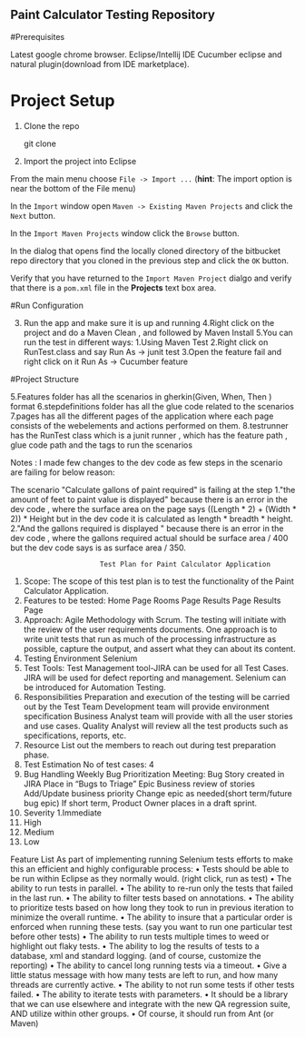 ## Paint Calculator Testing Repository

#Prerequisites

Latest google chrome browser.
Eclipse/Intellij IDE
Cucumber eclipse and natural plugin(download from IDE marketplace).

# Project Setup
1. Clone the repo

   git clone <url>
   
2. Import the project into Eclipse

From the main menu choose `File -> Import ...` (**hint**: The import option is near the bottom of the File menu)

In the `Import` window open `Maven -> Existing Maven Projects` and click the `Next` button.

In the `Import Maven Projects` window click the `Browse` button.

In the dialog that opens find the locally cloned directory of the bitbucket repo directory that you cloned in the previous step and click the `OK` button. 

Verify that you have returned to the `Import Maven Project` dialgo and verify that there is a `pom.xml` file in the **Projects** text box area.

#Run Configuration


3.  Run the app and make sure it is up and running
4.Right click on the project and do a Maven Clean , and followed by Maven Install 
5.You can run the test in different ways:
     1.Using Maven Test
     2.Right click on RunTest.class and say Run As -> junit test
     3.Open the feature fail and right click on it Run As -> Cucumber feature

#Project Structure


5.Features folder has all the scenarios in gherkin(Given, When, Then ) format
6.stepdefinitions folder has all the glue code related to the scenarios 
7.pages has all the different pages of the application where each page consists of the webelements and actions performed on them.
8.testrunner has the RunTest class which is a junit runner , which has the feature path ,  glue code path and the tags to run the scenarios

Notes : I made few changes to the dev code as few steps in the scenario are failing for below reason:

The scenario "Calculate gallons of paint required" is failing at the step 
 1."the amount of feet to paint value is displayed" because there is an error in the dev code , where the surface area on the page says  ((Length * 2) + (Width * 2)) * Height but in the dev code it is calculated as length * breadth * height.
 2."And the gallons required is displayed " because there is an error in the dev code , where the gallons required actual should be surface area / 400 but the dev code says is as surface area / 350.
 
 
                          Test Plan for Paint Calculator Application
1.	Scope:
The scope of this test plan is to test the functionality of the Paint Calculator Application.
2.	Features to be tested:
Home Page
Rooms Page
Results Page
Results Page
3.	Approach:
 Agile Methodology with Scrum.
The testing will initiate with the review of the user requirements documents.
One approach is to write unit tests that run as much of the processing infrastructure as possible, capture the output, and assert what they can about its content. 
4.	Testing Environment
Selenium
5.	Test Tools:
Test Management tool-JIRA can be used for all Test Cases.
JIRA will be used for defect reporting and management.
Selenium can be introduced for Automation Testing.
6.	Responsibilities
Preparation and execution of the testing will be carried out by the Test Team
Development team will provide environment specification
Business Analyst team will provide with all the user stories and use cases.
Quality Analyst will review all the test products such as specifications, reports, etc.
7.	Resource
List out the members to reach out during test preparation phase.
8.	Test Estimation
No of test cases: 4
9.	Bug Handling 
Weekly Bug Prioritization Meeting:
Bug Story created in JIRA
Place in “Bugs to Triage” Epic
Business review of stories
Add/Update business priority
Change epic as needed(short term/future bug epic)
If short term, Product Owner places in a draft sprint.
10.	Severity
1.Immediate
2. High
3. Medium
4. Low

Feature List
As part of implementing running Selenium tests efforts to make this an efficient and highly configurable process:
•	Tests should be able to be run within Eclipse as they normally would. (right click, run as test)
•	The ability to run tests in parallel. 
•	The ability to re-run only the tests that failed in the last run.
•	The ability to filter tests based on annotations.
•	The ability to prioritize tests based on how long they took to run in previous iteration to minimize the overall runtime.
•	The ability to insure that a particular order is enforced when running these tests. (say you want to run one particular test before other tests)
•	The ability to run tests multiple times to weed or highlight out flaky tests. 
•	The ability to log the results of tests to a database, xml and standard logging. (and of course, customize the reporting)
•	The ability to cancel long running tests via a timeout.
•	Give a little status message with how many tests are left to run, and how many threads are currently active.
•	The ability to not run some tests if other tests failed.
•	The ability to iterate tests with parameters.
•	It should be a library that we can use elsewhere and integrate with the new QA regression suite, AND utilize within other groups.
•	Of course, it should run from Ant (or Maven)
 